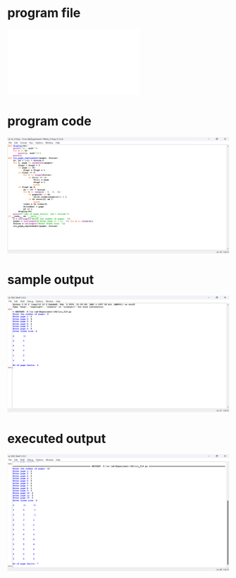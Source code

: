 # program file
![program_file](lru_514.py)

# program code
![program_code](lru_514.png)

# sample output
![sample_output](lru_SO_514.png)

# executed output
![executed_output](lru_EO_514.png)
